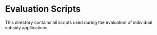 # Evaluation Scripts

This directory contains all scripts used during the evaluation of individual subsidy appllications.
